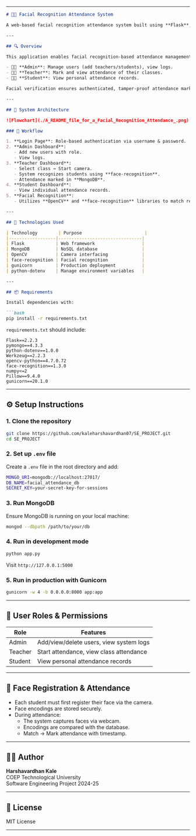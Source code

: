 

---

```markdown
# 👨‍🏫 Facial Recognition Attendance System

A web-based facial recognition attendance system built using **Flask**, **OpenCV**, **face-recognition**, and **MongoDB**, supporting **role-based authentication** for admins, teachers, and students.

---

## 🔍 Overview

This application enables facial recognition-based attendance management with secure login for different user roles:

- 👨‍💼 **Admin**: Manage users (add teachers/students), view logs.
- 👨‍🏫 **Teacher**: Mark and view attendance of their classes.
- 👨‍🎓 **Student**: View personal attendance records.

Facial verification ensures authenticated, tamper-proof attendance marking.

---

## 🧠 System Architecture

![Flowchart](./A_README_file_for_a_Facial_Recognition_Attendance_.png)

### 🔄 Workflow

1. **Login Page**: Role-based authentication via username & password.
2. **Admin Dashboard**:
   - Add new users with role.
   - View logs.
3. **Teacher Dashboard**:
   - Select class → Start camera.
   - System recognizes students using **face-recognition**.
   - Attendance marked in **MongoDB**.
4. **Student Dashboard**:
   - View individual attendance records.
5. **Facial Recognition**:
   - Utilizes **OpenCV** and **face-recognition** libraries to match real-time webcam input with stored encodings.

---

## 🚀 Technologies Used

| Technology        | Purpose                        |
|------------------|--------------------------------|
| Flask            | Web framework                  |
| MongoDB          | NoSQL database                 |
| OpenCV           | Camera interfacing             |
| face-recognition | Facial recognition             |
| gunicorn         | Production deployment          |
| python-dotenv    | Manage environment variables   |

---

## 📦 Requirements

Install dependencies with:

```bash
pip install -r requirements.txt
```

`requirements.txt` should include:

```
Flask==2.2.3
pymongo==4.3.3
python-dotenv==1.0.0
Werkzeug==2.2.3
opencv-python==4.7.0.72
face-recognition==1.3.0
numpy<=2
Pillow==9.4.0
gunicorn==20.1.0
```

---

## ⚙️ Setup Instructions

### 1. Clone the repository

```bash
git clone https://github.com/kaleharshavardhan07/SE_PROJECT.git
cd SE_PROJECT
```

### 2. Set up `.env` file

Create a `.env` file in the root directory and add:

```bash
MONGO_URI=mongodb://localhost:27017/
DB_NAME=facial_attendance_db
SECRET_KEY=your-secret-key-for-sessions
```

### 3. Run MongoDB

Ensure MongoDB is running on your local machine:

```bash
mongod --dbpath /path/to/your/db
```

### 4. Run in development mode

```bash
python app.py
```

Visit `http://127.0.0.1:5000`

### 5. Run in production with Gunicorn

```bash
gunicorn -w 4 -b 0.0.0.0:8000 app:app
```

---

## 👤 User Roles & Permissions

| Role     | Features                                        |
|----------|-------------------------------------------------|
| Admin    | Add/view/delete users, view system logs         |
| Teacher  | Start attendance, view class attendance         |
| Student  | View personal attendance records                |

---

## 🧪 Face Registration & Attendance

- Each student must first register their face via the camera.
- Face encodings are stored securely.
- During attendance:
  - The system captures faces via webcam.
  - Encodings are compared with the database.
  - Match → Mark attendance with timestamp.

---



## 🧑‍💻 Author

**Harshavardhan Kale**  
COEP Technological University  
Software Engineering Project 2024-25  

---

## 📄 License

MIT License

---

```
